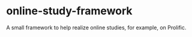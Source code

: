 # online-study-framework
A small framework to help realize online studies, for example, on Prolific.
